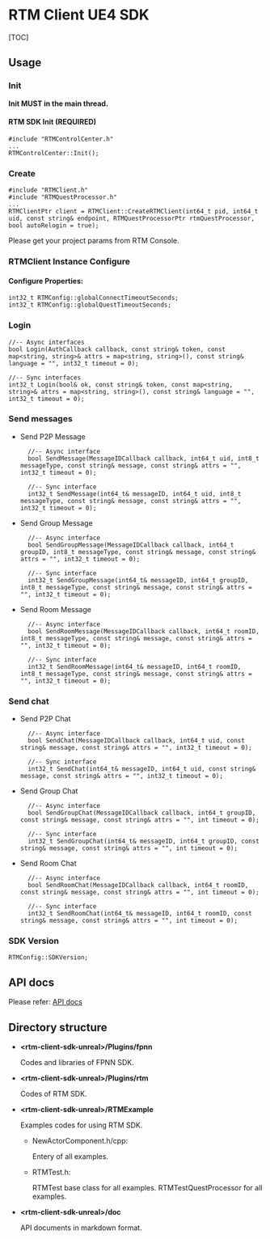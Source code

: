 # RTM Client UE4 SDK

[TOC]

## Usage

### Init

**Init MUST in the main thread.**

#### RTM SDK Init (REQUIRED)

	#include "RTMControlCenter.h"
	...
	RTMControlCenter::Init();

### Create

	#include "RTMClient.h"
	#include "RTMQuestProcessor.h"
	...
	RTMClientPtr client = RTMClient::CreateRTMClient(int64_t pid, int64_t uid, const string& endpoint, RTMQuestProcessorPtr rtmQuestProcessor, bool autoRelogin = true);
 
Please get your project params from RTM Console.

### RTMClient Instance Configure

#### Configure Properties:

	int32_t RTMConfig::globalConnectTimeoutSeconds;
	int32_t RTMConfig::globalQuestTimeoutSeconds;

### Login

	//-- Async interfaces
	bool Login(AuthCallback callback, const string& token, const map<string, string>& attrs = map<string, string>(), const string& language = "", int32_t timeout = 0);

	//-- Sync interfaces
	int32_t Login(bool& ok, const string& token, const map<string, string>& attrs = map<string, string>(), const string& language = "", int32_t timeout = 0);

### Send messages

* Send P2P Message

		//-- Async interface
		bool SendMessage(MessageIDCallback callback, int64_t uid, int8_t messageType, const string& message, const string& attrs = "", int32_t timeout = 0);

		//-- Sync interface
		int32_t SendMessage(int64_t& messageID, int64_t uid, int8_t messageType, const string& message, const string& attrs = "", int32_t timeout = 0);


* Send Group Message
	
		//-- Async interface
		bool SendGroupMessage(MessageIDCallback callback, int64_t groupID, int8_t messageType, const string& message, const string& attrs = "", int32_t timeout = 0);

		//-- Sync interface
		int32_t SendGroupMessage(int64_t& messageID, int64_t groupID, int8_t messageType, const string& message, const string& attrs = "", int32_t timeout = 0);


* Send Room Message

		//-- Async interface
		bool SendRoomMessage(MessageIDCallback callback, int64_t roomID, int8_t messageType, const string& message, const string& attrs = "", int32_t timeout = 0);

		//-- Sync interface
		int32_t SendRoomMessage(int64_t& messageID, int64_t roomID, int8_t messageType, const string& message, const string& attrs = "", int32_t timeout = 0);


### Send chat

* Send P2P Chat

		//-- Async interface
		bool SendChat(MessageIDCallback callback, int64_t uid, const string& message, const string& attrs = "", int32_t timeout = 0);

		//-- Sync interface
		int32_t SendChat(int64_t& messageID, int64_t uid, const string& message, const string& attrs = "", int32_t timeout = 0);


* Send Group Chat
	
		//-- Async interface
		bool SendGroupChat(MessageIDCallback callback, int64_t groupID, const string& message, const string& attrs = "", int timeout = 0);

		//-- Sync interface
		int32_t SendGroupChat(int64_t& messageID, int64_t groupID, const string& message, const string& attrs = "", int timeout = 0);

* Send Room Chat

		//-- Async interface
		bool SendRoomChat(MessageIDCallback callback, int64_t roomID, const string& message, const string& attrs = "", int timeout = 0);

		//-- Sync interface
		int32_t SendRoomChat(int64_t& messageID, int64_t roomID, const string& message, const string& attrs = "", int timeout = 0);

### SDK Version

	RTMConfig::SDKVersion;

## API docs

Please refer: [API docs](doc/API.md)


## Directory structure

* **\<rtm-client-sdk-unreal\>/Plugins/fpnn**

	Codes and libraries of FPNN SDK.

* **\<rtm-client-sdk-unreal\>/Plugins/rtm**

	Codes of RTM SDK.

* **\<rtm-client-sdk-unreal\>/RTMExample**

	Examples codes for using RTM SDK.

	* NewActorComponent.h/cpp:

		Entery of all examples.

	* RTMTest.h:

		RTMTest base class for all examples.
		RTMTestQuestProcessor for all examples.

* **\<rtm-client-sdk-unreal\>/doc**

	API documents in markdown format.